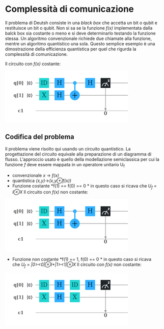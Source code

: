 # Complessità di comunicazione
Il problema di Deutsh consiste in una *black box* che accetta un bit o qubit e restituisce un bit o qubit. Non si sa se la funzione *f(x)* implementata dalla balck box sia costante o meno e si deve determinarlo testando la funzione stessa.
Un algoritmo convenzionale richiede due chiamate alla funzione, mentre un algoritmo quantistico una sola.
Questo semplice esempio è una dimostrazione della efficienza quantistica per quel che rigurda la complessità di comunicazione.



Il circuito con *f(x)*  costante:

![non-costante](circuit(3).png)
## Codifica del problema
Il problema viene risolto qui usando un circuito quantistico. La progettazione del circuito equivale alla preparazione di un diagramma di flusso. L'approccio usato è quello della modellazione semiclassica per cui la funzione *f* deve essere mappata in un operatore unitario U<sub>f</sub> 
- convenzionale
*x* &rarr; *f(x)*
- quantistica
*(x,y)*&rarr;*(x,y&oplus;f(x))*
- Funzione costante *f(1) == f(0) == 0 *
in questo caso si ricava che *U<sub>f</sub> = I&otimes;X*
Il circuito con *f(x)* non costante:

![non-costante](circuit(3).png)
- Funzione non costante *f(1) == 1, f(0) == 0 *
in questo caso si ricava che *U<sub>f</sub> = |0><0|&otimes;I+|1><1|&otimes;X*
Il circuito con *f(x)* non costante:

![non-costante](circuit(2).png)

